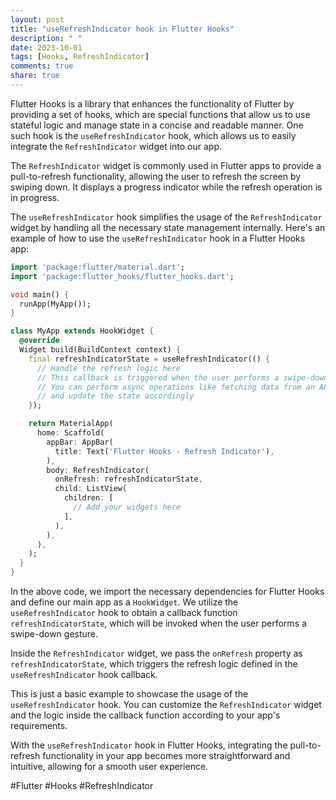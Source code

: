 ```yaml
---
layout: post
title: "useRefreshIndicator hook in Flutter Hooks"
description: " "
date: 2023-10-01
tags: [Hooks, RefreshIndicator]
comments: true
share: true
---
```


Flutter Hooks is a library that enhances the functionality of Flutter by providing a set of hooks, which are special functions that allow us to use stateful logic and manage state in a concise and readable manner. One such hook is the `useRefreshIndicator` hook, which allows us to easily integrate the `RefreshIndicator` widget into our app.

The `RefreshIndicator` widget is commonly used in Flutter apps to provide a pull-to-refresh functionality, allowing the user to refresh the screen by swiping down. It displays a progress indicator while the refresh operation is in progress.

The `useRefreshIndicator` hook simplifies the usage of the `RefreshIndicator` widget by handling all the necessary state management internally. Here's an example of how to use the `useRefreshIndicator` hook in a Flutter Hooks app:

```dart
import 'package:flutter/material.dart';
import 'package:flutter_hooks/flutter_hooks.dart';

void main() {
  runApp(MyApp());
}

class MyApp extends HookWidget {
  @override
  Widget build(BuildContext context) {
    final refreshIndicatorState = useRefreshIndicator(() {
      // Handle the refresh logic here
      // This callback is triggered when the user performs a swipe-down gesture
      // You can perform async operations like fetching data from an API
      // and update the state accordingly
    });

    return MaterialApp(
      home: Scaffold(
        appBar: AppBar(
          title: Text('Flutter Hooks - Refresh Indicator'),
        ),
        body: RefreshIndicator(
          onRefresh: refreshIndicatorState,
          child: ListView(
            children: [
              // Add your widgets here
            ],
          ),
        ),
      ),
    );
  }
}
```

In the above code, we import the necessary dependencies for Flutter Hooks and define our main app as a `HookWidget`. We utilize the `useRefreshIndicator` hook to obtain a callback function `refreshIndicatorState`, which will be invoked when the user performs a swipe-down gesture.

Inside the `RefreshIndicator` widget, we pass the `onRefresh` property as `refreshIndicatorState`, which triggers the refresh logic defined in the `useRefreshIndicator` hook callback.

This is just a basic example to showcase the usage of the `useRefreshIndicator` hook. You can customize the `RefreshIndicator` widget and the logic inside the callback function according to your app's requirements.

With the `useRefreshIndicator` hook in Flutter Hooks, integrating the pull-to-refresh functionality in your app becomes more straightforward and intuitive, allowing for a smooth user experience.

#Flutter #Hooks #RefreshIndicator